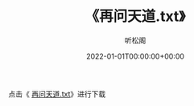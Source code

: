﻿---
title:  《再问天道.txt》
date:   2022-01-01T00:00:00+00:00
author: 听松阁
layout: post
permalink: /再问天道/
categories: 小说
tags: [小说]
---

点击《 [再问天道.txt](http://img.660000.xyz/bookstukust/book/bntxt/10/再问天道.txt)》进行下载